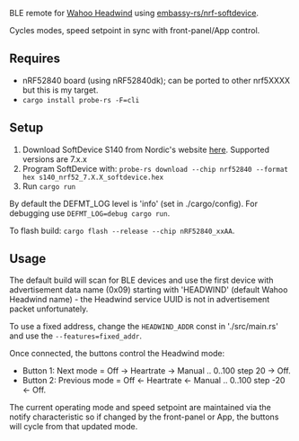 BLE remote for [Wahoo Headwind](https://eu.wahoofitness.com/devices/indoor-cycling/accessories/kickr-headwind) using [embassy-rs/nrf-softdevice](https://github.com/embassy-rs/nrf-softdevice).

Cycles modes, speed setpoint in sync with front-panel/App control.

## Requires

* nRF52840 board (using nRF52840dk); can be ported to other nrf5XXXX but this is my target.
* `cargo install probe-rs -F=cli`

## Setup

1. Download SoftDevice S140 from Nordic's website [here](https://www.nordicsemi.com/Software-and-tools/Software/S140/Download). Supported versions are 7.x.x
2. Program SoftDevice with: `probe-rs download --chip nrf52840 --format hex s140_nrf52_7.X.X_softdevice.hex`
3. Run `cargo run`

By default the DEFMT_LOG level is 'info' (set in ./cargo/config). For debugging use `DEFMT_LOG=debug cargo run`.

To flash build: `cargo flash --release --chip nRF52840_xxAA`.

## Usage

The default build will scan for BLE devices and use the first device with advertisement data name (0x09) starting with 'HEADWIND' (default Wahoo Headwind name) - the Headwind service UUID is not in advertisement packet unfortunately.

To use a fixed address, change the `HEADWIND_ADDR` const in './src/main.rs' and use the `--features=fixed_addr`.

Once connected, the buttons control the Headwind mode:

* Button 1: Next mode = Off -> Heartrate -> Manual .. 0..100 step 20 -> Off.
* Button 2: Previous mode = Off <- Heartrate <- Manual .. 0..100 step -20 <- Off.

The current operating mode and speed setpoint are maintained via the notify characteristic so if changed by the front-panel or App, the buttons will cycle from that updated mode.

